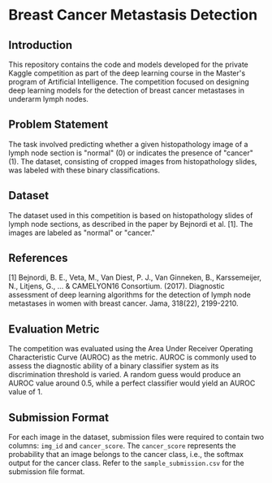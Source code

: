 # Breast Cancer Metastasis Detection

## Introduction
This repository contains the code and models developed for the private Kaggle competition as part of the deep learning course in the Master's program of Artificial Intelligence. The competition focused on designing deep learning models for the detection of breast cancer metastases in underarm lymph nodes.

## Problem Statement
The task involved predicting whether a given histopathology image of a lymph node section is "normal" (0) or indicates the presence of "cancer" (1). The dataset, consisting of cropped images from histopathology slides, was labeled with these binary classifications.

## Dataset
The dataset used in this competition is based on histopathology slides of lymph node sections, as described in the paper by Bejnordi et al. [1]. The images are labeled as "normal" or "cancer."

## References
[1] Bejnordi, B. E., Veta, M., Van Diest, P. J., Van Ginneken, B., Karssemeijer, N., Litjens, G., … & CAMELYON16 Consortium. (2017). Diagnostic assessment of deep learning algorithms for the detection of lymph node metastases in women with breast cancer. Jama, 318(22), 2199-2210.

## Evaluation Metric
The competition was evaluated using the Area Under Receiver Operating Characteristic Curve (AUROC) as the metric. AUROC is commonly used to assess the diagnostic ability of a binary classifier system as its discrimination threshold is varied. A random guess would produce an AUROC value around 0.5, while a perfect classifier would yield an AUROC value of 1.

## Submission Format
For each image in the dataset, submission files were required to contain two columns: `img_id` and `cancer_score`. The `cancer_score` represents the probability that an image belongs to the cancer class, i.e., the softmax output for the cancer class. Refer to the `sample_submission.csv` for the submission file format.
